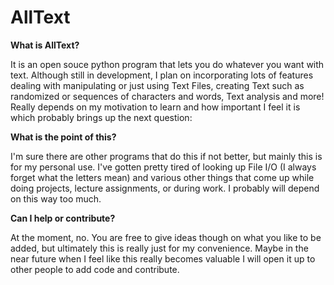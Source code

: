 # AllText
**What is AllText?**

It is an open souce python program that lets you do whatever you want with text. Although still in development, 
I plan on incorporating lots of features dealing with manipulating or just using Text Files, creating Text
such as randomized or sequences of characters and words, Text analysis and more! Really depends on my motivation to learn
and how important I feel it is which probably brings up the next question:

**What is the point of this?**

I'm sure there are other programs that do this if not better, but mainly this is for my personal use. 
I've gotten pretty tired of looking up File I/O (I always forget what the letters mean) and various other things that come up
while doing projects, lecture assignments, or during work. I probably will depend on this way too much.

**Can I help or contribute?**

At the moment, no. You are free to give ideas though on what you like to be added, but ultimately this is really just for my convenience. Maybe in the
near future when I feel like this really becomes valuable I will open it up to other people to add code and contribute.

